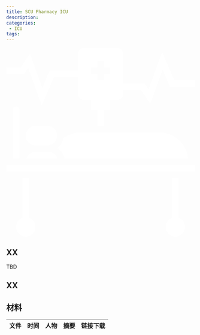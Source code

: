 ```yaml
---
title: SCU Pharmacy ICU
description: 
categories:
 - ICU
tags:
---
```

<svg xmlns="http://www.w3.org/2000/svg" height="512px" viewBox="0 0 464 464" width="512px"><g><path d="m24 144c-4.414062 0-8 3.585938-8 8v120h16v-120c0-4.414062-3.585938-8-8-8zm0 0" data-original="#000000" data-old_color="#ffffff" fill="#ffffff" class="active-path"></path><path d="m104 256h-32c-10.414062 0-19.214844 6.710938-22.527344 16h77.046875c-3.304687-9.289062-12.105469-16-22.519531-16zm0 0" data-original="#000000" data-old_color="#ffffff" fill="#ffffff" class="active-path"></path><path d="m56 417.472656v-97.472656h-16v97.472656c-9.304688 3.304688-16 12.09375-16 22.527344 0 13.257812 10.742188 24 24 24s24-10.742188 24-24c0-10.433594-6.695312-19.222656-16-22.527344zm0 0" data-original="#000000" data-old_color="#ffffff" fill="#ffffff" class="active-path"></path><path d="m0 288h464v16h-464zm0 0" data-original="#000000" data-old_color="#ffffff" fill="#ffffff" class="active-path"></path><path d="m48 248.207031c.089844-.070312.160156-.144531.246094-.207031-.085938-.0625-.15625-.136719-.246094-.207031zm0 0" data-original="#000000" data-old_color="#ffffff" fill="#ffffff" class="active-path"></path><path d="m101.121094 192h-29.121094c-13.230469 0-24 10.769531-24 24s10.769531 24 24 24h29.121094c13.230468 0 24-10.769531 24-24s-10.769532-24-24-24zm0 0" data-original="#000000" data-old_color="#ffffff" fill="#ffffff" class="active-path"></path><path d="m143.191406 272h304.335938c-3.992188-35.945312-34.527344-64-71.527344-64h-192c-11.128906 0-22.257812 2.625-32.191406 7.601562l-11.214844 5.605469c-1.363281 10.3125-6.609375 19.320313-14.289062 25.609375 8.542968 5.769532 14.757812 14.742188 16.886718 25.183594zm0 0" data-original="#000000" data-old_color="#ffffff" fill="#ffffff" class="active-path"></path><path d="m413.273438 80-29.882813-69.734375-33.503906 92.140625-9.605469-14.40625h-52.28125v-72c0-8.824219-7.175781-16-16-16h-80c-8.824219 0-16 7.175781-16 16v40h-69.273438l-18.117187 42.265625-30.488281-83.859375-22.402344 33.59375h-35.71875v16h44.28125l9.597656-14.40625 33.503906 92.140625 29.890626-69.734375h58.726562v40c0 8.824219 7.175781 16 16 16h16v24h16v40h16v-40h16v-24h16c8.824219 0 16-7.175781 16-16v-8h43.71875l22.402344 33.59375 30.496094-83.859375 18.109374 42.265625h61.273438v-16zm-157.273438-16h-16v16h-16v-16h-16v-16h16v-16h16v16h16zm0 0" data-original="#000000" data-old_color="#ffffff" fill="#ffffff" class="active-path"></path><path d="m424 417.472656v-97.472656h-16v97.472656c-9.304688 3.304688-16 12.09375-16 22.527344 0 13.257812 10.742188 24 24 24s24-10.742188 24-24c0-10.433594-6.695312-19.222656-16-22.527344zm0 0" data-original="#000000" data-old_color="#ffffff" fill="#ffffff" class="active-path"></path></g></svg>

## XX

TBD

## XX



## 材料

|文件|时间|人物|摘要|链接下载
|:-:|:-:|:-:|-|:-:|

